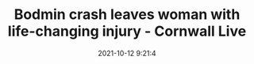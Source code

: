 ---
"title": "Bodmin crash leaves woman with life-changing injury - Cornwall Live"
"date": "2021-10-12 9:21:4"
"feed_name": "GOOGLENEWSINDUSTRIAL"
"feed_website": "https://news.google.com/search?q=industrial%2Bincident&hl=en-US&gl=US&ceid=US:en"
"feed_rss": "https://news.google.com/rss/search?q=industrial%2Bincident&hl=en-US&gl=US&ceid=US:en"
"link": "https://www.cornwalllive.com/news/cornwall-news/bodmin-crash-leaves-woman-life-6045718"
"source": "{'href': 'https://www.cornwalllive.com', 'title': 'Cornwall Live'}"
"file": "_posts/2021-1-1-e395bca9cbe05e29e74e13d37a6f3fa000ff0891.md"
"accident": "0"
"drilling": "0"
"dead": "0"
"injured": "0"
"arrested": "0"
"place": "unknown place"
"where": "unknown site"
"causes": "unknown"
"place_uri": "unknown place"
---